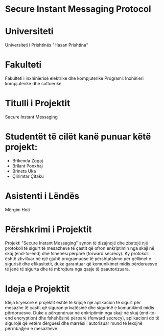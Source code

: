# Secure Instant Messaging Protocol

# Universiteti
Universiteti i Prishtinës "Hasan Prishtina"

# Fakulteti
Fakulteti i inxhinierisë elektrike dhe kompjuterike
Programi: Inxhinieri kompjuterike dhe softuerike

# Titulli i Projektit
Secure Instant Messaging

# Studentët të cilët kanë punuar këtë projekt:
- Brikenda Zogaj
- Brilant Ponxhaj
- Brineta Uka
- Çlirimtar Çitaku

# Asistenti i Lëndës
Mërgim Hoti

# Përshkrimi i Projektit
Projekti "Secure Instant Messaging" synon të dizajnojë dhe zbatojë një protokoll të sigurt të mesazheve të çastit që ofron enkriptimin nga skaji në skaj (end-to-end) dhe fshehësi përparë (forward secrecy). 
Ky protokoll është zhvilluar në një gjuhë programuese të përshtatshme për qëllimet e sigurisë dhe efikasitetit, duke garantuar që komunikimet midis përdoruesve të jenë të sigurta dhe të mbrojtura nga qasje të paautorizuara.

# Ideja e Projektit
Ideja kryesore e projektit është të krijojë një aplikacion të sigurt për mesazhe të çastit që siguron privatësinë dhe sigurinë e komunikimit midis përdoruesve. 
Duke u përqendruar në enkriptimin nga skaji në skaj (end-to-end encryption) dhe fshehësinë përparë (forward secrecy), aplikacioni do të sigurojë që vetëm dërguesi dhe marrësi i autorizuar mund të lexojnë përmbajtjen e mesazheve.
